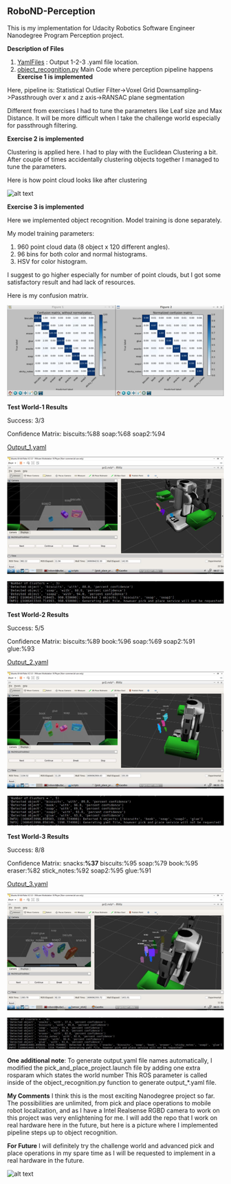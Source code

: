 ## RoboND-Perception

This is my implementation for Udacity Robotics Software Engineer Nanodegree Program Perception project.

**Description of Files**
1. [YamlFiles](/RoboND-Perception-Project/pr2_robot/scripts/) : Output 1-2-3 .yaml file location.
2. [object_recognition.py](./RoboND-Perception-Project/pr2_robot/scripts) Main Code where perception pipeline happens
**Exercise 1 is implemented**

Here, pipeline is:
Statistical Outlier Filter->Voxel Grid Downsampling->Passthrough over x and z axis->RANSAC plane segmentation

Different from exercises I had to tune the parameters like Leaf size and Max Distance. It will be more difficult when I take the challenge world especially for passthrough filtering.


**Exercise 2 is implemented**

Clustering is applied here. I had to play with the Euclidean Clustering a bit. After couple of times accidentally clustering objects together I managed to tune the parameters.

Here is how point cloud looks like after clustering

![alt text][image1]

**Exercise 3 is implemented**

Here we implemented object recognition. Model training is done separately.

My model training parameters:
1. 960 point cloud data (8 object x 120 different angles). 
2. 96 bins for both color and normal histograms.
3. HSV for color histogram.

I suggest to go higher especially for number of point clouds, but I got some satisfactory result and had lack of resources.

Here is my confusion matrix.

![alt text][image2]



**Test World-1 Results**

Success: 3/3    

Confidence Matrix: biscuits:%88 soap:%68 soap2:%94

[Output_1.yaml](/RoboND-Perception-Project/pr2_robot/scripts/output_1.yaml)

![alt text][image3]

![alt text][image4]

**Test World-2 Results**

Success: 5/5    

Confidence Matrix: biscuits:%89 book:%96 soap:%69 soap2:%91 glue:%93

[Output_2.yaml](/RoboND-Perception-Project/pr2_robot/scripts/output_2.yaml)


![alt text][image5]

![alt text][image6]

**Test World-3 Results**

Success: 8/8    

Confidence Matrix: snacks:**%37** biscuits:%95 soap:%79 book:%95 eraser:%82 stick_notes:%92 soap2:%95 glue:%91

[Output_3.yaml](/RoboND-Perception-Project/pr2_robot/scripts/output_3.yaml)


![alt text][image7]

![alt text][image8]

**One additional note**: To generate output.yaml file names automatically, I modified the pick_and_place_project.launch file by adding one extra rosparam which states the world number
This ROS parameter is called inside of the object_recognition.py function to generate output_*.yaml file.

**My Comments**
I think this is the most exciting Nanodegree project so far. The possibilities are unlimited, from pick and place operations to mobile robot localization, and as I have a Intel Realsense RGBD camera to work on this project was very enlightening for me.
I will add the repo that I work on real hardware here in the future, but here is a picture where I implemented pipeline steps up to object recognition.

**For Future**
I will definitely try the challenge world and advanced pick and place operations in my spare time as I will be requested to implement in a real hardware in the future.

![alt text][image9]

  
[image1]: ./readme_images/homogenous_transform.JPG
[image2]: ./readme_images/confusion_matrix.JPG
[image3]: ./readme_images/world1.JPG
[image4]: ./readme_images/world1_log_n.JPG
[image5]: ./readme_images/world2.JPG
[image6]: ./readme_images/world2_log_n.JPG
[image7]: ./readme_images/world3.JPG
[image8]: ./readme_images/world3_log_n.JPG
[image9]: ./readme_images/realsense.jpg